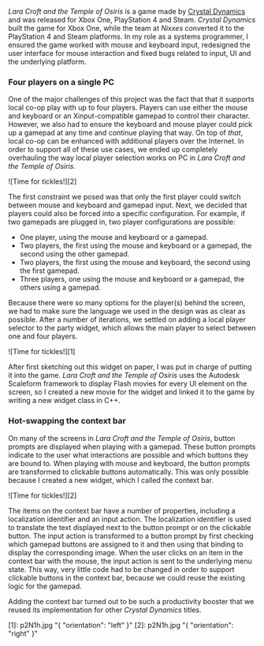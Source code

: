 _Lara Croft and the Temple of Osiris_ is a game made by [Crystal Dynamics](http://www.crystaldynamics.com) and was released for Xbox One, PlayStation 4 and Steam. _Crystal Dynamics_ built the game for Xbox One, while the team at _Nixxes_ converted it to the PlayStation 4 and Steam platforms. In my role as a systems programmer, I ensured the game worked with mouse and keyboard input, redesigned the user interface for mouse interaction and fixed bugs related to input, UI and the underlying platform.

### Four players on a single PC ###

One of the major challenges of this project was the fact that that it supports local co-op play with up to four players. Players can use either the mouse and keyboard or an Xinput-compatible gamepad to control their character. However, we also had to ensure the keyboard and mouse player could pick up a gamepad at any time and continue playing that way. On top of _that_, local co-op can be enhanced with additional players over the Internet. In order to support all of these use cases, we ended up completely overhauling the way local player selection works on PC in _Lara Croft and the Temple of Osiris_.

![Time for tickles!][2]

The first constraint we posed was that only the first player could switch between mouse and keyboard and gamepad input. Next, we decided that players could also be forced into a specific configuration. For example, if two gamepads are plugged in, two player configurations are possible:

* One player, using the mouse and keyboard or a gamepad.
* Two players, the first using the mouse and keyboard or a gamepad, the second using the other gamepad.
* Two players, the first using the mouse and keyboard, the second using the first gamepad.
* Three players, one using the mouse and keyboard or a gamepad, the others using a gamepad.

Because there were so many options for the player(s) behind the screen, we had to make sure the language we used in the design was as clear as possible. After a number of iterations, we settled on adding a local player selector to the party widget, which allows the main player to select between one and four players.

![Time for tickles!][1]

After first sketching out this widget on paper, I was put in charge of putting it into the game. _Lara Croft and the Temple of Osiris_ uses the Autodesk Scaleform framework to display Flash movies for every UI element on the screen, so I created a new movie for the widget and linked it to the game by writing a new widget class in C++.

### Hot-swapping the context bar ###

On many of the screens in _Lara Croft and the Temple of Osiris_, button prompts are displayed when playing with a gamepad. These button prompts indicate to the user what interactions are possible and which buttons they are bound to. When playing with mouse and keyboard, the button prompts are transformed to clickable buttons automatically. This was only possible because I created a new widget, which I called the context bar.

![Time for tickles!][2]

The items on the context bar have a number of properties, including a localization identifier and an input action. The localization identifier is used to translate the text displayed next to the button prompt or on the clickable button. The input action is transformed to a button prompt by first checking which gamepad buttons are assigned to it and then using that binding to display the corresponding image. When the user clicks on an item in the context bar with the mouse, the input action is sent to the underlying menu state. This way, very little code had to be changed in order to support clickable buttons in the context bar, because we could reuse the existing logic for the gamepad.

Adding the context bar turned out to be such a productivity booster that we reused its implementation for other _Crystal Dynamics_ titles.

[1]: p2N1h.jpg "{ "orientation": "left" }"
[2]: p2N1h.jpg "{ "orientation": "right" }"